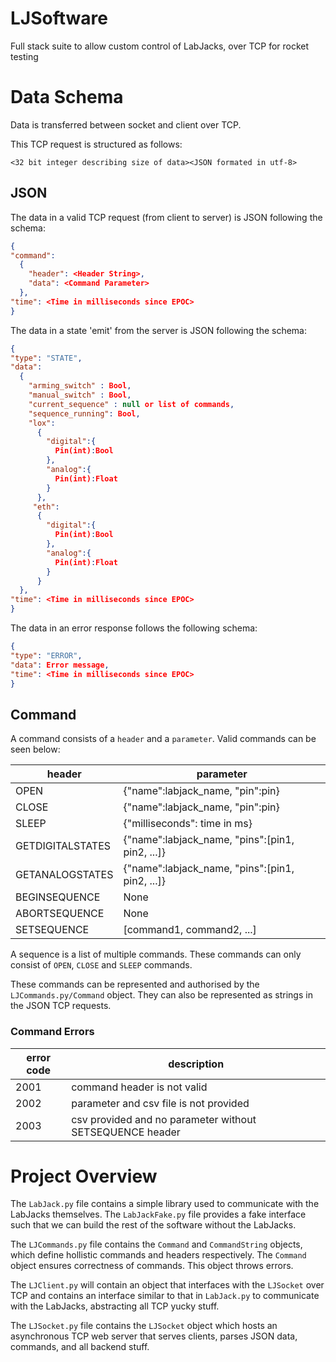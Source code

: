 # LJSoftware

Full stack suite to allow custom control of LabJacks, over TCP for rocket testing

# Data Schema

Data is transferred between socket and client over TCP.

This TCP request is structured as follows:

`<32 bit integer describing size of data><JSON formated in utf-8>`

## JSON

The data in a valid TCP request (from client to server) is JSON following the schema:

```json
{
"command":
  {
    "header": <Header String>,
    "data": <Command Parameter>
  },
"time": <Time in milliseconds since EPOC>
}
```
The data in a state 'emit' from the server is JSON following the schema:

```json
{
"type": "STATE",
"data":
  {
    "arming_switch" : Bool,
    "manual_switch" : Bool,
    "current_sequence" : null or list of commands,
    "sequence_running": Bool,
    "lox":
      {
        "digital":{
          Pin(int):Bool
        },
        "analog":{
          Pin(int):Float
        }
      },
     "eth":
      {
        "digital":{
          Pin(int):Bool
        },
        "analog":{
          Pin(int):Float
        }
      }
  },
"time": <Time in milliseconds since EPOC>
}
```
The data in an error response follows the following schema:

```json
{
"type": "ERROR",
"data": Error message,
"time": <Time in milliseconds since EPOC>
}
```

## Command

A command consists of a `header` and a `parameter`. Valid commands can be seen below:


| header | parameter |
| - | - |
| OPEN | {"name":labjack_name, "pin":pin} |
| CLOSE | {"name":labjack_name, "pin":pin} |
| SLEEP | {"milliseconds": time in ms} |
| GETDIGITALSTATES | {"name":labjack_name, "pins":[pin1, pin2, ...]} |
| GETANALOGSTATES | {"name":labjack_name, "pins":[pin1, pin2, ...]}|
| BEGINSEQUENCE | None |
| ABORTSEQUENCE | None |
| SETSEQUENCE | [command1, command2, ...] |

A sequence is a list of multiple commands. These commands can only consist of `OPEN`, `CLOSE` and `SLEEP` commands.

These commands can be represented and authorised by the `LJCommands.py/Command` object. They can also be represented as strings in the JSON TCP requests.

### Command Errors

| error code | description |
| - | - |
| 2001 | command header is not valid |
| 2002 | parameter and csv file is not provided |
| 2003 | csv provided and no parameter without SETSEQUENCE header |

# Project Overview

The `LabJack.py` file contains a simple library used to communicate with the LabJacks themselves. The `LabJackFake.py` file provides a fake interface such that we can build the rest of the software without the LabJacks.


The `LJCommands.py` file contains the `Command` and `CommandString` objects, which define hollistic commands and headers respectively. The `Command` object ensures correctness of commands. This object throws errors.


The `LJClient.py` will contain an object that interfaces with the `LJSocket` over TCP and contains an interface similar to that in `LabJack.py` to communicate with the LabJacks, abstracting all TCP yucky stuff.


The `LJSocket.py` file contains the `LJSocket` object which hosts an asynchronous TCP web server that serves clients, parses JSON data, commands, and all backend stuff.
